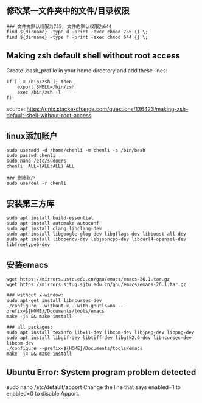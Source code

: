 ## 修改某一文件夹中的文件/目录权限

```shell
### 文件夹默认权限为755, 文件的默认权限为644
find ${dirname} -type d -print -exec chmod 755 {} \;
find ${dirname} -type f -print -exec chmod 644 {} \;
```

## Making zsh default shell without root access

Create .bash_profile in your home directory and add these lines:

```shell
if [ -x /bin/zsh ]; then
    export SHELL=/bin/zsh
    exec /bin/zsh -l
fi
```

source: https://unix.stackexchange.com/questions/136423/making-zsh-default-shell-without-root-access

## linux添加账户

```shell
sudo useradd -d /home/chenli -m chenli -s /bin/bash
sudo passwd chenli
sudo nano /etc/sudoers
chenli  ALL=(ALL:ALL) ALL

### 删除账户
sudo userdel -r chenli
```

## 安装第三方库

```shell
sudo apt install build-essential
sudo apt install automake autoconf
sudo apt install clang libclang-dev
sudo apt install libgoogle-glog-dev libgflags-dev libboost-all-dev
sudo apt install libopencv-dev libjsoncpp-dev libcurl4-openssl-dev libfreetype6-dev
```

## 安装emacs

```shell
wget https://mirrors.ustc.edu.cn/gnu/emacs/emacs-26.1.tar.gz
wget https://mirrors.sjtug.sjtu.edu.cn/gnu/emacs/emacs-26.1.tar.gz

### without x-window:
sudo apt-get install libncurses-dev
./configure --without-x --with-gnutls=no --prefix=${HOME}/Documents/tools/emacs
make -j4 && make install

### all packages:
sudo apt install texinfo libx11-dev libxpm-dev libjpeg-dev libpng-dev
sudo apt install libgif-dev libtiff-dev libgtk2.0-dev libncurses-dev libxpm-dev
./configure --prefix=${HOME}/Documents/tools/emacs
make -j4 && make install
```

## Ubuntu Error: System program problem detected

sudo nano /etc/default/apport
Change the line that says enabled=1 to enabled=0 to disable Apport.
